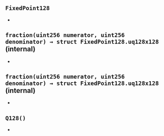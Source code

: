 ## `FixedPoint128`






-

## `fraction(uint256 numerator, uint256 denominator) → struct FixedPoint128.uq128x128` (internal)






-

## `fraction(uint256 numerator, uint256 denominator) → struct FixedPoint128.uq128x128` (internal)






-

## `Q128()`






-


